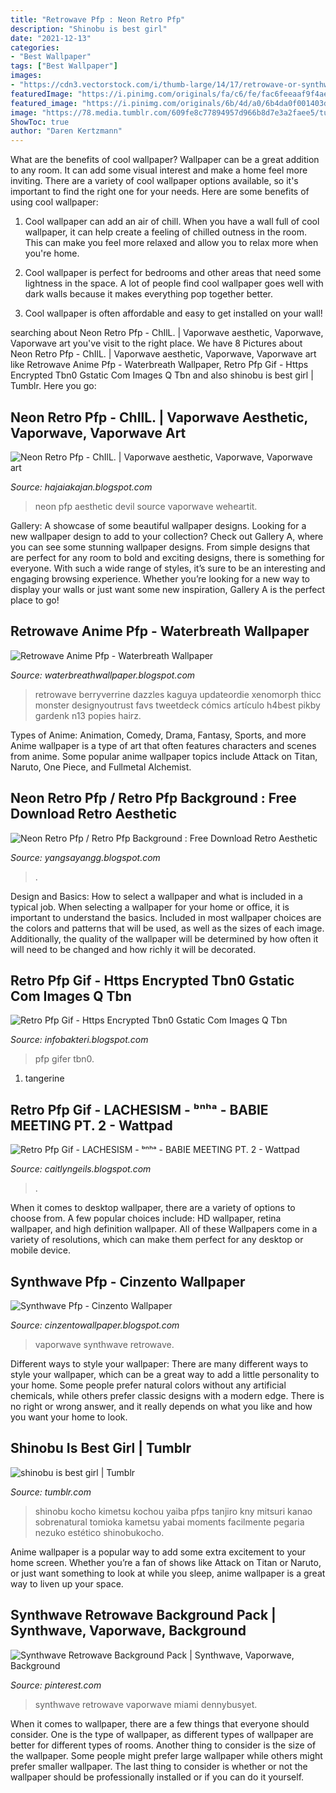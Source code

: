 ```yaml
---
title: "Retrowave Pfp : Neon Retro Pfp"
description: "Shinobu is best girl"
date: "2021-12-13"
categories:
- "Best Wallpaper"
tags: ["Best Wallpaper"]
images:
- "https://cdn3.vectorstock.com/i/thumb-large/14/17/retrowave-or-synthwave-or-vaporwave-aesthetic-of-vector-34851417.jpg"
featuredImage: "https://i.pinimg.com/originals/fa/c6/fe/fac6feeaaf9f4aeecdcbe8118c48f271.jpg"
featured_image: "https://i.pinimg.com/originals/6b/4d/a0/6b4da0f001403d87a3aad83a16e735d7.jpg"
image: "https://78.media.tumblr.com/609fe8c77894957d966b8d7e3a2faee5/tumblr_p58pc6lzFX1wntvsco2_500.jpg"
ShowToc: true
author: "Daren Kertzmann"
---
```



What are the benefits of cool wallpaper?
Wallpaper can be a great addition to any room. It can add some visual interest and make a home feel more inviting. There are a variety of cool wallpaper options available, so it's important to find the right one for your needs. Here are some benefits of using cool wallpaper: 
1. Cool wallpaper can add an air of chill. When you have a wall full of cool wallpaper, it can help create a feeling of chilled outness in the room. This can make you feel more relaxed and allow you to relax more when you're home. 

2. Cool wallpaper is perfect for bedrooms and other areas that need some lightness in the space. A lot of people find cool wallpaper goes well with dark walls because it makes everything pop together better. 

3. Cool wallpaper is often affordable and easy to get installed on your wall!

	

		
searching about Neon Retro Pfp - ChIlL. | Vaporwave aesthetic, Vaporwave, Vaporwave art you've visit to the right place. We have 8 Pictures about Neon Retro Pfp - ChIlL. | Vaporwave aesthetic, Vaporwave, Vaporwave art like Retrowave Anime Pfp - Waterbreath Wallpaper, Retro Pfp Gif - Https Encrypted Tbn0 Gstatic Com Images Q Tbn and also shinobu is best girl | Tumblr. Here you go:
		
    
## Neon Retro Pfp - ChIlL. | Vaporwave Aesthetic, Vaporwave, Vaporwave Art

<img loading=lazy src="https://78.media.tumblr.com/609fe8c77894957d966b8d7e3a2faee5/tumblr_p58pc6lzFX1wntvsco2_500.jpg" onerror="this.onerror=null;this.src='https://tse3.mm.bing.net/th?id=OIP.4qtQFEtamBvyPYDDHtWpUQHaFj&amp;pid=15.1';" alt="Neon Retro Pfp - ChIlL. | Vaporwave aesthetic, Vaporwave, Vaporwave art">

_Source: hajaiakajan.blogspot.com_

>neon pfp aesthetic devil source vaporwave weheartit. 

	

Gallery: A showcase of some beautiful wallpaper designs.
Looking for a new wallpaper design to add to your collection? Check out Gallery A, where you can see some stunning wallpaper designs. From simple designs that are perfect for any room to bold and exciting designs, there is something for everyone. With such a wide range of styles, it’s sure to be an interesting and engaging browsing experience. Whether you’re looking for a new way to display your walls or just want some new inspiration, Gallery A is the perfect place to go!





	
	
    
## Retrowave Anime Pfp - Waterbreath Wallpaper

<img loading=lazy src="https://i.pinimg.com/originals/6b/4d/a0/6b4da0f001403d87a3aad83a16e735d7.jpg" onerror="this.onerror=null;this.src='https://tse2.mm.bing.net/th?id=OIP.fAkmaSGXmN0jCKO6B5vkRgHaKe&amp;pid=15.1';" alt="Retrowave Anime Pfp - Waterbreath Wallpaper">

_Source: waterbreathwallpaper.blogspot.com_

>retrowave berryverrine dazzles kaguya updateordie xenomorph thicc monster designyoutrust favs tweetdeck cómics artículo h4best pikby gardenk n13 popies hairz. 

	

Types of Anime: Animation, Comedy, Drama, Fantasy, Sports, and more
Anime wallpaper is a type of art that often features characters and scenes from anime. Some popular anime wallpaper topics include Attack on Titan, Naruto, One Piece, and Fullmetal Alchemist.

    
## Neon Retro Pfp / Retro Pfp Background : Free Download Retro Aesthetic

<img loading=lazy src="https://lh5.googleusercontent.com/proxy/1OCSQcTblBySHDHI6zE0EKoWZGRrFeCj4fpdZMK2Smo51pHNZIvlscsKShpJO0FjGkzWrXlfR9dQj5aVGraMPbe89MtG3gCXcXIf_-oxafYdDGuipbkT7z519-f8IBgW0bifMCXSTLh5MKze81l4QwA4XrD2HOCo=w1200-h630-p-k-no-nu" onerror="this.onerror=null;this.src='https://tse3.mm.bing.net/th?id=OIP.9KXr9zPC-4u5nmIAYcg1IAHaHa&amp;pid=15.1';" alt="Neon Retro Pfp / Retro Pfp Background : Free Download Retro Aesthetic">

_Source: yangsayangg.blogspot.com_

>. 

	

Design and Basics: How to select a wallpaper and what is included in a typical job.
When selecting a wallpaper for your home or office, it is important to understand the basics. Included in most wallpaper choices are the colors and patterns that will be used, as well as the sizes of each image. Additionally, the quality of the wallpaper will be determined by how often it will need to be changed and how richly it will be decorated.

    
## Retro Pfp Gif - Https Encrypted Tbn0 Gstatic Com Images Q Tbn

<img loading=lazy src="https://i.gifer.com/origin/c7/c796074f61c885df989170f3a0a9fae4_w200.gif" onerror="this.onerror=null;this.src='https://tse3.mm.bing.net/th?id=OIP.hm6I7XUgHotx_1-xIvkVRgAAAA&amp;pid=15.1';" alt="Retro Pfp Gif - Https Encrypted Tbn0 Gstatic Com Images Q Tbn">

_Source: infobakteri.blogspot.com_

>pfp gifer tbn0. 

	

1. tangerine 

    
## Retro Pfp Gif - LACHESISM - ᵇⁿʰᵃ - BABIE MEETING PT. 2 - Wattpad

<img loading=lazy src="https://lh6.googleusercontent.com/proxy/l13uJ0vE0t8maC99JDl1-NOyZPAhE8HcAfnpPU9KR1uosa3AbmCZgAqg3G3Z6bXgpm8qxIAP2enSMyHnt1wkqabSA8KlFWdEXr44IWJGZ3acX7ChB0KIHqrcX6SZAC_5ZfXwMERVN8FRwQ=w1200-h630-p-k-no-nu" onerror="this.onerror=null;this.src='https://tse1.mm.bing.net/th?id=OIP.TEAAcKACouXwSpK4mK_xRgHaD4&amp;pid=15.1';" alt="Retro Pfp Gif - LACHESISM - ᵇⁿʰᵃ - BABIE MEETING PT. 2 - Wattpad">

_Source: caitlyngeils.blogspot.com_

>. 

	

When it comes to desktop wallpaper, there are a variety of options to choose from. A few popular choices include: HD wallpaper, retina wallpaper, and high definition wallpaper. All of these Wallpapers come in a variety of resolutions, which can make them perfect for any desktop or mobile device. 

    
## Synthwave Pfp - Cinzento Wallpaper

<img loading=lazy src="https://cdn3.vectorstock.com/i/thumb-large/14/17/retrowave-or-synthwave-or-vaporwave-aesthetic-of-vector-34851417.jpg" onerror="this.onerror=null;this.src='https://tse1.mm.bing.net/th?id=OIP.T1mFgvJNjkBtvrG0wD2J9wAAAA&amp;pid=15.1';" alt="Synthwave Pfp - Cinzento Wallpaper">

_Source: cinzentowallpaper.blogspot.com_

>vaporwave synthwave retrowave. 

	

Different ways to style your wallpaper:
There are many different ways to style your wallpaper, which can be a great way to add a little personality to your home. Some people prefer natural colors without any artificial chemicals, while others prefer classic designs with a modern edge. There is no right or wrong answer, and it really depends on what you like and how you want your home to look.

    
## Shinobu Is Best Girl | Tumblr

<img loading=lazy src="https://66.media.tumblr.com/6c724f14e285059e44b898080b0a77bc/3e2303cb282fccf9-87/s640x960/33045d8e521870d06ca2ced310fcac28637c31c9.jpg" onerror="this.onerror=null;this.src='https://tse2.mm.bing.net/th?id=OIP.Bb_WuvDv9yEWLN0O1TNMRwHaHa&amp;pid=15.1';" alt="shinobu is best girl | Tumblr">

_Source: tumblr.com_

>shinobu kocho kimetsu kochou yaiba pfps tanjiro kny mitsuri kanao sobrenatural tomioka kametsu yabai moments facilmente pegaria nezuko estético shinobukocho. 

	

Anime wallpaper is a popular way to add some extra excitement to your home screen. Whether you’re a fan of shows like Attack on Titan or Naruto, or just want something to look at while you sleep, anime wallpaper is a great way to liven up your space.

    
## Synthwave Retrowave Background Pack | Synthwave, Vaporwave, Background

<img loading=lazy src="https://i.pinimg.com/originals/fa/c6/fe/fac6feeaaf9f4aeecdcbe8118c48f271.jpg" onerror="this.onerror=null;this.src='https://tse4.mm.bing.net/th?id=OIP.qk4uh9cmy7XxlCp2dTT7OQHaE7&amp;pid=15.1';" alt="Synthwave Retrowave Background Pack | Synthwave, Vaporwave, Background">

_Source: pinterest.com_

>synthwave retrowave vaporwave miami dennybusyet. 

	

When it comes to wallpaper, there are a few things that everyone should consider. One is the type of wallpaper, as different types of wallpaper are better for different types of rooms. Another thing to consider is the size of the wallpaper. Some people might prefer large wallpaper while others might prefer smaller wallpaper. The last thing to consider is whether or not the wallpaper should be professionally installed or if you can do it yourself.

